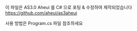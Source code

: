 ﻿이 파일은 AS3.0 Aheui 를 C# 으로 포팅 & 수정하여 제작되었습니다
https://github.com/aheui/as3aheui

사용 방법은 Program.cs 파일 참조하세요
